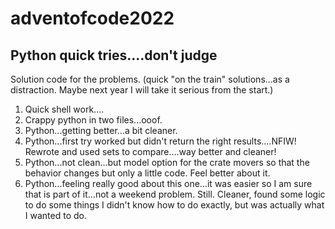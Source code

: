 # adventofcode2022

## Python quick tries....don't judge

Solution code for the problems. 
(quick "on the train" solutions...as a distraction. Maybe next year I will take it serious from the start.)

1) Quick shell work....
2) Crappy python in two files...ooof.
3) Python...getting better...a bit cleaner.
4) Python...first try worked but didn't return the right results....NFIW! Rewrote and used sets to compare....way better and cleaner!
5) Python...not clean...but model option for the crate movers so that the behavior changes but only a little code. Feel better about it.
6) Python...feeling really good about this one...it was easier so I am sure that is part of it...not a weekend problem. Still. Cleaner, found some logic to do some things I didn't know how to do exactly, but was actually what I wanted to do.
